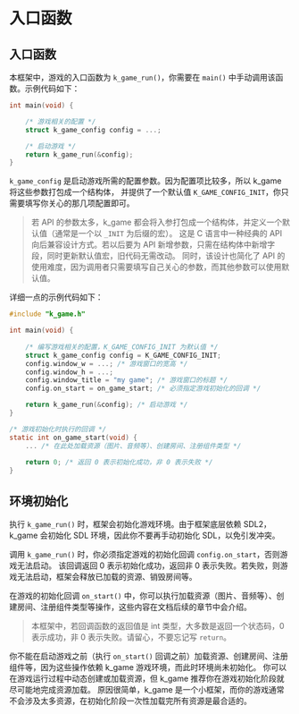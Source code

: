 
# 入口函数

## 入口函数

本框架中，游戏的入口函数为 `k_game_run()`，你需要在 `main()` 中手动调用该函数。示例代码如下：

```C
int main(void) {

    /* 游戏相关的配置 */
    struct k_game_config config = ...;

    /* 启动游戏 */
    return k_game_run(&config);
}
```

`k_game_config` 是启动游戏所需的配置参数。因为配置项比较多，所以 k_game 将这些参数打包成一个结构体，
并提供了一个默认值 `K_GAME_CONFIG_INIT`，你只需要填写你关心的那几项配置即可。

> 若 API 的参数太多，k_game 都会将入参打包成一个结构体，并定义一个默认值（通常是一个以 `_INIT` 为后缀的宏）。
> 这是 C 语言中一种经典的 API 向后兼容设计方式。若以后要为 API 新增参数，只需在结构体中新增字段，同时更新默认值宏，旧代码无需改动。
> 同时，该设计也简化了 API 的使用难度，因为调用者只需要填写自己关心的参数，而其他参数可以使用默认值。

详细一点的示例代码如下：

```C
#include "k_game.h"

int main(void) {
    
    /* 编写游戏相关的配置，K_GAME_CONFIG_INIT 为默认值 */
    struct k_game_config config = K_GAME_CONFIG_INIT;
    config.window_w = ...; /* 游戏窗口的宽高 */
    config.window_h = ...;
    config.window_title = "my game"; /* 游戏窗口的标题 */
    config.on_start = on_game_start; /* 必须指定游戏初始化的回调 */

    return k_game_run(&config); /* 启动游戏 */
}

/* 游戏初始化时执行的回调 */
static int on_game_start(void) {
    ... /* 在此处加载资源（图片、音频等）、创建房间、注册组件类型 */
    
    return 0; /* 返回 0 表示初始化成功，非 0 表示失败 */
}
```

## 环境初始化

执行 `k_game_run()` 时，框架会初始化游戏环境。由于框架底层依赖 SDL2，k_game 会初始化 SDL 环境，因此你不要再手动初始化 SDL，以免引发冲突。

调用 `k_game_run()` 时，你必须指定游戏的初始化回调 `config.on_start`，否则游戏无法启动。
该回调返回 0 表示初始化成功，返回非 0 表示失败。若失败，则游戏无法启动，框架会释放已加载的资源、销毁房间等。

在游戏的初始化回调 `on_start()` 中，你可以执行加载资源（图片、音频等）、创建房间、注册组件类型等操作，这些内容在文档后续的章节中会介绍。

> 本框架中，若回调函数的返回值是 int 类型，大多数是返回一个状态码，0 表示成功，非 0 表示失败。请留心，不要忘记写 `return`。

你不能在启动游戏之前（执行 `on_start()` 回调之前）加载资源、创建房间、注册组件等，因为这些操作依赖 k_game 游戏环境，而此时环境尚未初始化。
你可以在游戏运行过程中动态创建或加载资源，但 k_game 推荐你在游戏初始化阶段就尽可能地完成资源加载。
原因很简单，k_game 是一个小框架，而你的游戏通常不会涉及太多资源，在初始化阶段一次性加载完所有资源是最合适的。
